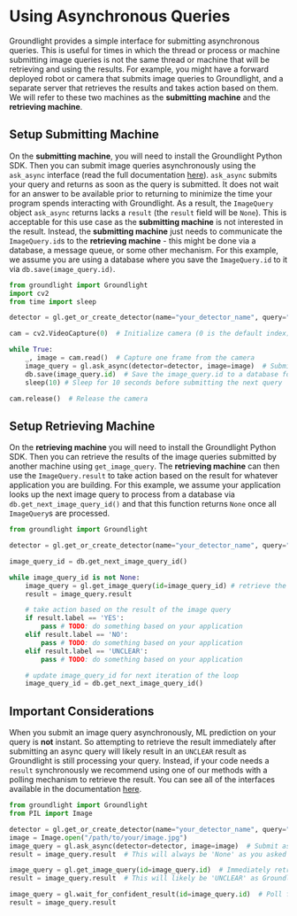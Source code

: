 # Using Asynchronous Queries

Groundlight provides a simple interface for submitting asynchronous queries. This is useful for times in which the thread or process or machine submitting image queries is not the same thread or machine that will be retrieving and using the results. For example, you might have a forward deployed robot or camera that submits image queries to Groundlight, and a separate server that retrieves the results and takes action based on them. We will refer to these two machines as the **submitting machine** and the **retrieving machine**.

## Setup Submitting Machine
On the **submitting machine**, you will need to install the Groundlight Python SDK. Then you can submit image queries asynchronously using the `ask_async` interface (read the full documentation [here](pathname:///python-sdk/api-reference-docs/#groundlight.client.Groundlight.ask_async)). `ask_async` submits your query and returns as soon as the query is submitted. It does not wait for an answer to be available prior to returning to minimize the time your program spends interacting with Groundlight. As a result, the `ImageQuery` object `ask_async` returns lacks a `result` (the `result` field will be `None`). This is acceptable for this use case as the **submitting machine** is not interested in the result. Instead, the **submitting machine** just needs to communicate the `ImageQuery.id`s to the **retrieving machine** - this might be done via a database, a message queue, or some other mechanism. For this example, we assume you are using a database where you save the `ImageQuery.id` to it via `db.save(image_query.id)`.

```python notest
from groundlight import Groundlight
import cv2
from time import sleep

detector = gl.get_or_create_detector(name="your_detector_name", query="your_query")

cam = cv2.VideoCapture(0)  # Initialize camera (0 is the default index)

while True:
    _, image = cam.read()  # Capture one frame from the camera
    image_query = gl.ask_async(detector=detector, image=image)  # Submit the frame to Groundlight
    db.save(image_query.id)  # Save the image_query.id to a database for the retrieving machine to use
    sleep(10) # Sleep for 10 seconds before submitting the next query

cam.release()  # Release the camera

```

## Setup Retrieving Machine
On the **retrieving machine** you will need to install the Groundlight Python SDK. Then you can retrieve the results of the image queries submitted by another machine using `get_image_query`. The **retrieving machine** can then use the `ImageQuery.result` to take action based on the result for whatever application you are building. For this example, we assume your application looks up the next image query to process from a database via `db.get_next_image_query_id()` and that this function returns `None` once all `ImageQuery`s are processed.
```python notest
from groundlight import Groundlight

detector = gl.get_or_create_detector(name="your_detector_name", query="your_query")

image_query_id = db.get_next_image_query_id()

while image_query_id is not None:
    image_query = gl.get_image_query(id=image_query_id) # retrieve the image query from Groundlight
    result = image_query.result

    # take action based on the result of the image query
    if result.label == 'YES':
        pass # TODO: do something based on your application
    elif result.label == 'NO':
        pass # TODO: do something based on your application
    elif result.label == 'UNCLEAR':
        pass # TODO: do something based on your application

    # update image_query_id for next iteration of the loop
    image_query_id = db.get_next_image_query_id()
```

## Important Considerations
When you submit an image query asynchronously, ML prediction on your query is **not** instant. So attempting to retrieve the result immediately after submitting an async query will likely result in an `UNCLEAR` result as Groundlight is still processing your query. Instead, if your code needs a `result` synchronously we recommend using one of our methods with a polling mechanism to retrieve the result. You can see all of the interfaces available in the documentation [here](pathname:///python-sdk/api-reference-docs/#groundlight.client.Groundlight).

```python notest
from groundlight import Groundlight
from PIL import Image

detector = gl.get_or_create_detector(name="your_detector_name", query="your_query")
image = Image.open("/path/to/your/image.jpg")
image_query = gl.ask_async(detector=detector, image=image)  # Submit async query to Groundlight
result = image_query.result  # This will always be 'None' as you asked asynchronously

image_query = gl.get_image_query(id=image_query.id)  # Immediately retrieve the image query from Groundlight
result = image_query.result  # This will likely be 'UNCLEAR' as Groundlight is still processing your query

image_query = gl.wait_for_confident_result(id=image_query.id)  # Poll for a confident result from Groundlight
result = image_query.result
```